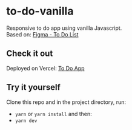 # to-do-vanilla

Responsive to do app using vanilla Javascript. <br>
Based on: [Figma - To Do List](https://www.figma.com/file/0g74xF6AGDCWHOPbA4Rt1j/To-Do-list-(Community)?node-id=0%3A1)

## Check it out

Deployed on Vercel: [To Do App](https://to-do-vanilla.vercel.app/)

## Try it yourself

Clone this repo and in the project directory, run:

* `yarn` or `yarn install` and then:
* `yarn dev`
